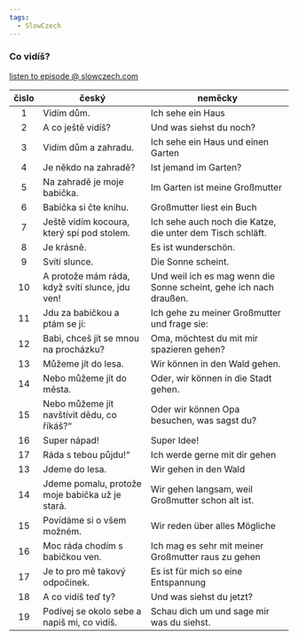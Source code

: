 ```yaml
---
tags:
  - SlowCzech
---
```

### Co vidíš? 
[listen to episode @ slowczech.com](https://slowczech.com/co-vidis/)

| čislo | český | neměcky |
|:---:| --- | --- |
| 1| Vidím dům. | Ich sehe ein Haus |
| 2| A co ještě vidíš? | Und was siehst du noch? |
| 3| Vidím dům a zahradu. | Ich sehe ein Haus und einen Garten |
| 4| Je někdo na zahradě? | Ist jemand im Garten? |
| 5| Na zahradě je moje babička. | Im Garten ist meine Großmutter |
| 6| Babička si čte knihu. | Großmutter liest ein Buch |
| 7| Ještě vidím kocoura, který spí pod stolem. | Ich sehe auch noch die Katze, die unter dem Tisch schläft. |
| 8| Je krásně. | Es ist wunderschön. |
| 9| Svítí slunce. | Die Sonne scheint. |
|10| A protože mám ráda, když svítí slunce, jdu ven! | Und weil ich es mag wenn die Sonne scheint, gehe ich nach draußen. |
|11| Jdu za babičkou a ptám se jí: | Ich gehe zu meiner Großmutter und frage sie: | 
|12| Babi, chceš jít se mnou na procházku? | Oma, möchtest du mit mir spazieren gehen? |
|13| Můžeme jít do lesa. | Wir können in den Wald gehen. |
|14| Nebo můžeme jít do města. | Oder, wir können in die Stadt gehen. |
|15| Nebo můžeme jít navštívit dědu, co říkáš?“ | Oder wir können Opa besuchen, was sagst du? |
|16| Super nápad! | Super Idee! | 
|17| Ráda s tebou půjdu!“ | Ich werde gerne mit dir gehen |
|13| Jdeme do lesa. | Wir gehen in den Wald |
|14| Jdeme pomalu, protože moje babička už je stará. | Wir gehen langsam, weil Großmutter schon alt ist. |
|15| Povídáme si o všem možném. | Wir reden über alles Mögliche |
|16| Moc ráda chodím s babičkou ven. | Ich mag es sehr mit meiner Großmutter raus zu gehen |
|17| Je to pro mě takový odpočinek. | Es ist für mich so eine Entspannung |
|18| A co vidíš teď ty? | Und was siehst du jetzt? |
|19| Podívej se okolo sebe a napiš mi, co vidíš. | Schau dich um und sage mir was du siehst. |
